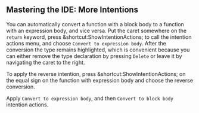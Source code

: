 ## Mastering the IDE: More Intentions

You can automatically convert a function with a block body to a function with
an expression body, and vice versa. Put the caret somewhere on the `return` 
keyword, press <span class="shortcut">&shortcut:ShowIntentionActions;</span> 
to call the intention actions menu, and choose
<span class="control">`Convert to expression body`</span>. 
After the conversion the type remains highlighted, which is
convenient because you can either remove the type declaration by pressing
`Delete` or leave it by navigating the caret to the right.

To apply the reverse intention, press 
<span class="shortcut">&shortcut:ShowIntentionActions;</span> 
on the equal sign on the function with expression body and choose the
reverse conversion.

Apply <span class="control">`Convert to expression body`</span>, and then 
<span class="control">`Convert to block body`</span> intention actions.
